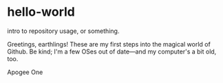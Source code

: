 # hello-world
intro to repository usage, or something. 

Greetings, earthlings! These are my first steps into the magical world of Github. Be kind; I'm a few OSes out of date—and my computer's a bit old, too. 

Apogee One

